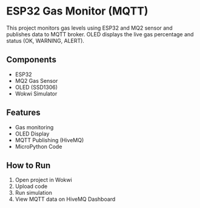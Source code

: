 # ESP32 Gas Monitor (MQTT)

This project monitors gas levels using ESP32 and MQ2 sensor and publishes data to MQTT broker. 
OLED displays the live gas percentage and status (OK, WARNING, ALERT).

## Components
- ESP32
- MQ2 Gas Sensor
- OLED (SSD1306)
- Wokwi Simulator

## Features
- Gas monitoring
- OLED Display
- MQTT Publishing (HiveMQ)
- MicroPython Code

## How to Run
1. Open project in Wokwi
2. Upload code
3. Run simulation
4. View MQTT data on HiveMQ Dashboard
